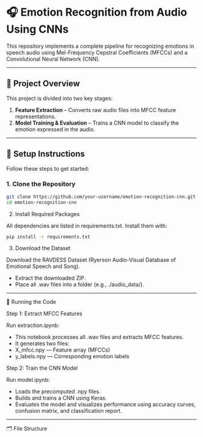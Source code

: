 # 🎧 Emotion Recognition from Audio Using CNNs

This repository implements a complete pipeline for recognizing emotions in speech audio using Mel-Frequency Cepstral Coefficients (MFCCs) and a Convolutional Neural Network (CNN).

---

## 📂 Project Overview

This project is divided into two key stages:

1. **Feature Extraction** – Converts raw audio files into MFCC feature representations.
2. **Model Training & Evaluation** – Trains a CNN model to classify the emotion expressed in the audio.

---

## 🚀 Setup Instructions

Follow these steps to get started:

### 1. Clone the Repository

```bash
git clone https://github.com/your-username/emotion-recognition-cnn.git
cd emotion-recognition-cnn
```
2. Install Required Packages

All dependencies are listed in requirements.txt. Install them with:
```bash
pip install -r requirements.txt
```
3. Download the Dataset

Download the RAVDESS Dataset (Ryerson Audio-Visual Database of Emotional Speech and Song).
- Extract the downloaded ZIP.
- Place all .wav files into a folder (e.g., ./audio_data/).
---
🔧 Running the Code

Step 1: Extract MFCC Features

Run extraction.ipynb:
- This notebook processes all .wav files and extracts MFCC features.
- It generates two files:
- X_mfcc.npy — Feature array (MFCCs)
- y_labels.npy — Corresponding emotion labels

Step 2: Train the CNN Model

Run model.ipynb:
- Loads the precomputed .npy files.
- Builds and trains a CNN using Keras.
- Evaluates the model and visualizes performance using accuracy curves, confusion matrix, and classification report.
---
🗂️ File Structure
